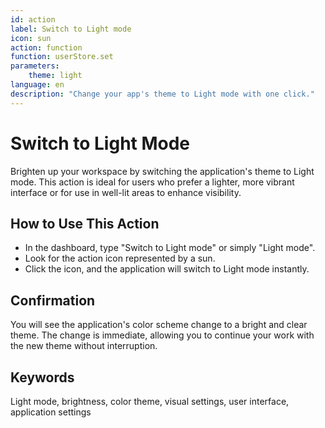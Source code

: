 ```yaml
---
id: action
label: Switch to Light mode
icon: sun
action: function
function: userStore.set
parameters:
    theme: light
language: en
description: "Change your app's theme to Light mode with one click."
---
```


# Switch to Light Mode

Brighten up your workspace by switching the application's theme to Light mode. This action is ideal for users who prefer a lighter, more vibrant interface or for use in well-lit areas to enhance visibility.

## How to Use This Action

- In the dashboard, type "Switch to Light mode" or simply "Light mode".
- Look for the action icon represented by a sun.
- Click the icon, and the application will switch to Light mode instantly.

## Confirmation

You will see the application's color scheme change to a bright and clear theme. The change is immediate, allowing you to continue your work with the new theme without interruption.

## Keywords
Light mode, brightness, color theme, visual settings, user interface, application settings
